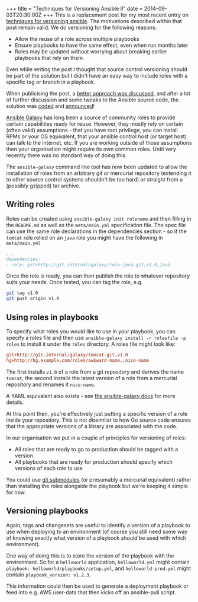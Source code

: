 +++
title = "Techniques for Versioning Ansible II"
date = 2014-09-03T20:30:00Z
+++
This is a replacement post for my most recent entry on 
[techniques for versioning ansible](/2014/08/11/techniques-for-versioning-ansible.html).
The motivations described within that post remain valid.
We do versioning for the following reasons:

* Allow the reuse of a role across multiple playbooks
* Ensure playbooks to have the same effect, even when run months later
* Roles may be updated without worrying about breaking earlier
  playbooks that rely on them
<!--more-->
Even while writing the post I thought that source control versioning 
should be part of the solution but I didn't have an easy
way to include roles with a specific tag or branch in a playbook.

When publicising the post, a [better approach was discussed](https://groups.google.com/d/msg/ansible-project/TawjChwaV08/N04ukdTsrwMJ), 
and after a lot of further discussion and some tweaks to the
Ansible source code, the solution was [coded](https://github.com/ansible/ansible/pull/8600) and [announced](https://groups.google.com/d/msg/ansible-project/RMa1tp1N1JY/O9Sw0I6CvbwJ)!

[Ansible Galaxy](http://galaxy.ansible.com/) has long been a source 
of community roles to provide certain capabilities ready for reuse.
However, they mostly rely on certain (often valid) assumptions - that
you have root privilege, you can install RPMs or your OS equivalent, 
that your ansible control host (or target host) can talk to the internet, etc.
If you are working outside of those assumptions then your organisation
might require its own common roles. Until very recently there was no
standard way of doing this. 

The `ansible-galaxy` command line tool has now been updated to allow
the installation of roles from an arbitrary git or mercurial repository
(extending it to other source control systems shouldn't be too hard)
or straight from a (possibly gzipped) tar archive.

## Writing roles

Roles can be created using `ansible-galaxy init rolename` and 
then filling in the `README.md` as well as the
`meta/main.yml` specification file. The
spec file can use the same role declarations in the dependencies 
section - so if the `tomcat` role relied on an `java` role you 
might have the following in `meta/main.yml`

```yaml
...
dependencies:
- role: git+http://git.internal/galaxy/role-java.git,v1.0,java
```

Once the role is ready, you can then publish the role to whatever
repository suits your needs. Once tested, you can tag the role,
e.g.

```sh
git tag v1.0
git push origin v1.0
```

## Using roles in playbooks

To specify what roles you would like to use in your playbook, you can
specify a roles file and then use
`ansible-galaxy install -r rolesfile -p roles` to install it under the
`roles` directory. A roles file might look like:

```ini
git+http://git.internal/galaxy/tomcat.git,v1.0
hg+http://hg.example.com/roles/awkward-name,,nice-name
```

The first installs `v1.0` of a role from a git repository and derives
the name `tomcat`, the second installs the latest version of a role 
from a mercurial repository and renames it `nice-name`.

A YAML equivalent also exists - see [the ansible-galaxy docs](http://docs.ansible.com/galaxy.html#the-ansible-galaxy-command-line-tool) for more details.

At this point then, you're effectively just putting a specific version
of a role inside your repository. This is not dissimilar to how Go
source code ensures that the appropriate versions of a library are
associated with the code. 

In our organisation we put in a couple of principles for versioning of roles:

* All roles that are ready to go to production should be tagged with a version
* All playbooks that are ready for production should specify which versions of each role to use

You could use [git submodules](http://git-scm.com/book/en/Git-Tools-Submodules)
(or presumably a mercurial equivalent) rather than installing the roles 
alongside the playbook but we're keeping it simple for now.

## Versioning playbooks

Again, tags and changesets are useful to identify a version of a playbook
to use when deploying to an environment (of course you still need some
way of knowing exactly what version of a playbook *should* be used with
which environment). 

One way of doing this is to store the version of the playbook with 
the environment. So for a `helloworld` application, `helloworld.yml` might
contain `playbook: helloworld/playbooks/setup.yml`, 
and `helloworld-prod.yml` might contain `playbook_version: v1.2.3`.

This information could then be used to generate a deployment playbook or
feed into e.g. AWS user-data that then kicks off an ansible-pull script.
